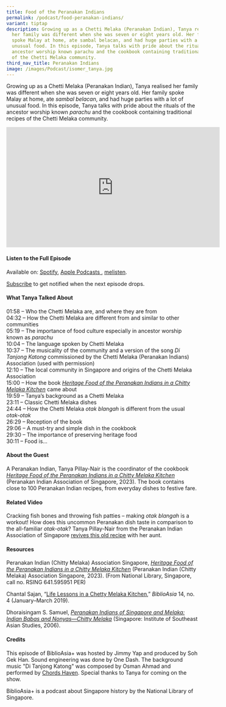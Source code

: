 ```yaml
---
title: Food of the Peranakan Indians
permalink: /podcast/food-peranakan-indians/
variant: tiptap
description: Growing up as a Chetti Melaka (Peranakan Indian), Tanya realised
  her family was different when she was seven or eight years old. Her family
  spoke Malay at home, ate sambal belacan, and had huge parties with a lot of
  unusual food. In this episode, Tanya talks with pride about the rituals of the
  ancestor worship known parachu and the cookbook containing traditional recipes
  of the Chetti Melaka community.
third_nav_title: Peranakan Indians
image: /images/Podcast/isomer_tanya.jpg
---
```

<p>Growing up as a Chetti Melaka (Peranakan Indian),&nbsp;Tanya&nbsp;realised
her family was different when she was seven or eight years old. Her family
spoke Malay at home, ate&nbsp;<em>sambal belacan</em>, and had huge parties
with a lot of unusual food. In this episode,&nbsp;Tanya&nbsp;talks with
pride about the rituals of the ancestor worship known&nbsp;<em>parachu</em>&nbsp;and
the cookbook containing traditional recipes of the Chetti Melaka community.&nbsp;</p>
<div class="iframe-wrapper">
<iframe height="315" width="560" allowfullscreen="true" frameborder="0" src="https://www.youtube.com/embed/4BY2x6UM-Vw?si=-z-REucAUM29EeZg"></iframe>
</div>
<p></p>
<h4><strong>Listen to the Full Episode</strong></h4>
<p>Available on: <a href="https://open.spotify.com/show/66PYiIthr1KqQhJ82XH4DN" rel="noopener noreferrer nofollow" target="_blank"><u>Spotify</u></a>,
<a href="https://podcasts.apple.com/us/podcast/biblioasia/id1688142751" rel="noopener noreferrer nofollow" target="_blank"><u>Apple Podcasts </u>
</a>, <a href="https://www.melisten.sg/podcast/playlist/BiblioAsia+-2115156" rel="noopener noreferrer nofollow" target="_blank"><u>melisten</u></a>.</p>
<p><a href="https://open.spotify.com/show/66PYiIthr1KqQhJ82XH4DN" rel="noopener noreferrer nofollow" target="_blank"><u>Subscribe</u></a> to
get notified when the next episode drops.</p>
<p></p>
<h4><strong>What Tanya Talked About</strong></h4>
<p>01:58 – Who the Chetti Melaka are, and where they are from
<br>04:32 – How the Chetti Melaka are different from and similar to other
communities
<br>05:19 – The importance of food culture especially in ancestor worship
known as <em>parachu</em> 
<br>10:04 – The language spoken by Chetti Melaka
<br>10:37 – The musicality of the community and a version of the song <em>Di Tanjong Katong</em> commissioned
by the Chetti Melaka (Peranakan Indians) Association (used with permission)
<br>12:10 – The local community in Singapore and origins of the Chetti Melaka
Association
<br>15:00 – How the book <em><a href="https://eservice.nlb.gov.sg/redir/itemdetails?bid=300003913" rel="noopener noreferrer nofollow" target="_blank">Heritage Food of the Peranakan Indians in a Chitty Melaka Kitchen</a> </em>came
about
<br>19:59 – Tanya’s background as a Chetti Melaka
<br>23:11 – Classic Chetti Melaka dishes
<br>24:44 – How the Chetti Melaka <em>otak blangah</em> is different from the
usual <em>otak-otak</em> 
<br>26:29 – Reception of the book
<br>29:06 – A must-try and simple dish in the cookbook
<br>29:30 – The importance of preserving heritage food
<br>30:11 – Food is…</p>
<p></p>
<h4><strong>About the Guest</strong></h4>
<p>A Peranakan Indian, Tanya Pillay-Nair is the coordinator of the cookbook <em><a href="https://eservice.nlb.gov.sg/redir/itemdetails?bid=300003913" rel="noopener noreferrer nofollow" target="_blank">Heritage Food of the Peranakan Indians in a Chitty Melaka Kitchen</a> </em>(Peranakan
Indian Association of Singapore, 2023). The book contains close to 100
Peranakan Indian recipes, from everyday dishes to festive fare.</p>
<p></p>
<h4><strong>Related Video</strong></h4>
<p>Cracking fish bones and throwing fish patties – making <em>otak blangah</em> is
a workout! How does this uncommon Peranakan dish taste in comparison to
the all-familiar <em>otak-otak</em>? Tanya Pillay-Nair from the Peranakan
Indian Association of Singapore <a href="https://biblioasia.nlb.gov.sg/videos/otak-blangah/" rel="noopener noreferrer nofollow" target="_blank">revives this old recipe</a> with
her aunt.</p>
<p></p>
<h4><strong>Resources</strong></h4>
<p>Peranakan Indian (Chitty Melaka) Association Singapore, <em><a href="https://eservice.nlb.gov.sg/redir/itemdetails?bid=300003913" rel="noopener noreferrer nofollow" target="_blank"><u>Heritage Food of the Peranakan Indians in a Chitty Melaka Kitchen</u></a></em> (Peranakan
Indian (Chitty Melaka) Association Singapore, 2023). (From National Library,
Singapore, call no. RSING 641.595951 PER)</p>
<p>Chantal Sajan, “<a href="https://biblioasia.nlb.gov.sg/vol-14/issue-4/jan-mar-2019/life-lson-chetty-m-k/" rel="noopener noreferrer nofollow" target="_blank">Life Lessons in a Chetty Melaka Kitchen</a>,” <em>BiblioAsia</em> 14,
no. 4 (January–March 2019).</p>
<p>Dhoraisingam S. Samuel, <em><a href="https://eservice.nlb.gov.sg/redir/itemdetails?bid=12687570" rel="noopener noreferrer nofollow" target="_blank">Peranakan Indians of Singapore and Melaka: Indian Babas and Nonyas—Chitty Melaka</a></em> (Singapore:
Institute of Southeast Asian Studies, 2006).</p>
<p></p>
<h4><strong>Credits</strong></h4>
<p>This episode of BiblioAsia+ was hosted by Jimmy Yap and produced by Soh
Gek Han. Sound engineering was done by One Dash. The background music "Di
Tanjong Katong" was composed by Osman Ahmad and performed by&nbsp;<a href="https://www.youtube.com/watch?v=uA2v7ka5TAI" rel="noopener noreferrer nofollow" target="_blank">Chords Haven</a>.
Special thanks to Tanya for coming on the show.</p>
<p>BiblioAsia+ is a podcast about Singapore history by the National Library
of Singapore.</p>
<p></p>
<p></p>
<p></p>